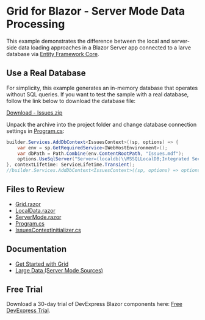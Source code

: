 # Grid for Blazor - Server Mode Data Processing
This example demonstrates the difference between the local and server-side data loading approaches in a Blazor Server app connected to a larve database via [Entity Framework Core](https://learn.microsoft.com/en-us/ef/core/).

## Use a Real Database
For simplicity, this example generates an in-memory database that operates without SQL queries. If you want to test the sample with a real database, follow the link below to download the database file:

[Download - Issues.zip](https://downloads.devexpress.com/blazor/issues.zip)

Unpack the archive into the project folder and change database connection settings in [Program.cs](./CS/Program.cs):
```cs
builder.Services.AddDbContext<IssuesContext>((sp, options) => {
    var env = sp.GetRequiredService<IWebHostEnvironment>();
    var dbPath = Path.Combine(env.ContentRootPath, "Issues.mdf");
    options.UseSqlServer("Server=(localdb)\\MSSQLLocalDB;Integrated Security=true;AttachDbFileName=" + dbPath);
}, contextLifetime: ServiceLifetime.Transient);
//builder.Services.AddDbContext<IssuesContext>((sp, options) => options.UseInMemoryDatabase("Issues"), contextLifetime: ServiceLifetime.Transient);
```

## Files to Review

- [Grid.razor](./CS/Pages/Grid.razor)
- [LocalData.razor](./CS/Pages/LocalData.razor)
- [ServerMode.razor](./CS/Pages/ServerMode.razor)
- [Program.cs](./CS/Program.cs)
- [IssuesContextInitializer.cs](./CS/Model/IssuesContextInitializer.cs)

## Documentation

- [Get Started with Grid](https://docs.devexpress.com/Blazor/403625/grid/get-started-with-grid)
- [Large Data (Server Mode Sources)](https://docs.devexpress.com/Blazor/403737/components/grid/bind-to-data#large-data-server-mode-sources)
    
## Free Trial
Download a 30-day trial of DevExpress Blazor components here: [Free DevExpress Trial](devexpress.com/try).
